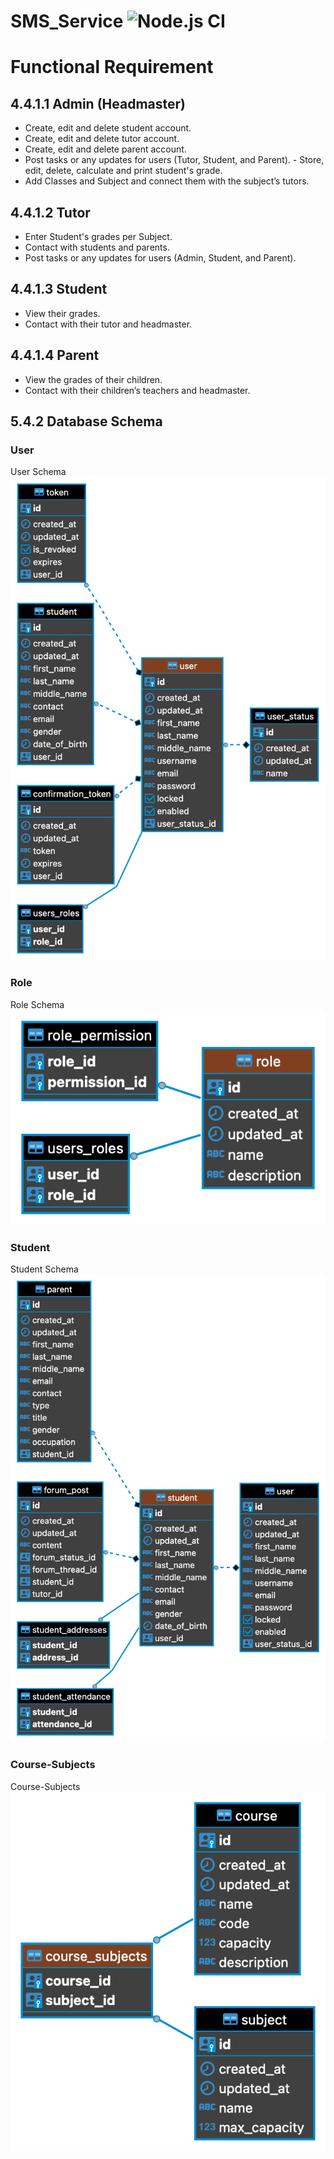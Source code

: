 # SMS_Service ![Node.js CI](https://github.com/Bik-KrlvnOrg/SMS_Service/workflows/Node.js%20CI/badge.svg)

# Functional Requirement 
## 4.4.1.1 Admin (Headmaster)
- Create, edit and delete student account.
- Create, edit and delete tutor account.
- Create, edit and delete parent account.
- Post tasks or any updates for users (Tutor, Student, and Parent). - Store, edit, delete, calculate and print student's grade.
- Add Classes and Subject and connect them with the subject’s tutors.

## 4.4.1.2 Tutor
- Enter Student's grades per Subject.
- Contact with students and parents.
- Post tasks or any updates for users (Admin, Student, and Parent).

## 4.4.1.3 Student
- View their grades.
- Contact with their tutor and headmaster.

##   4.4.1.4 Parent
- View the grades of their children.
- Contact with their children’s teachers and headmaster.


## 5.4.2 Database Schema

### User

User Schema ![schema](./img/user-schema.png)

### Role

Role Schema ![schema](./img/role-schema.png)

### Student

Student Schema ![schema](./img/student-schema.png)

### Course-Subjects

Course-Subjects ![schema](./img/course_subject.png)

